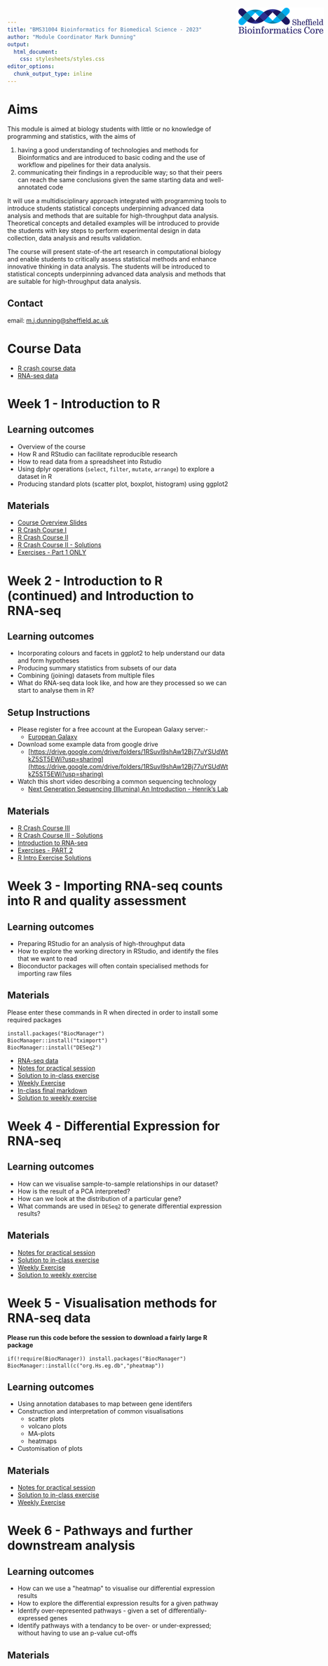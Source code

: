 ```yaml
---
title: "BMS31004 Bioinformatics for Biomedical Science - 2023"
author: "Module Coordinator Mark Dunning"
output: 
  html_document: 
    css: stylesheets/styles.css
editor_options: 
  chunk_output_type: inline
---
```


<img src="images/logo-sm.png" style="position:absolute;top:40px;right:10px;" width="200" />

# Aims

This module is aimed at biology students with little or no knowledge of programming and statistics, with the aims of


1. having a good understanding of technologies and methods for Bioinformatics and are introduced to basic coding and the use of workflow and pipelines for their data analysis.
2. communicating their findings in a reproducible way; so that their peers can reach the same conclusions given the same starting data and well-annotated code

It will use a multidisciplinary approach integrated with programming tools to introduce students statistical concepts underpinning advanced data analysis and methods that are
suitable for high-throughput data analysis. Theoretical concepts and detailed examples will be introduced to provide the students with key steps to perform experimental design in data collection, data analysis and results validation.

The course will present state-of-the art research in computational biology and enable students to critically assess statistical methods and enhance innovative thinking in data
analysis. The students will be introduced to statistical concepts underpinning advanced data
analysis and methods that are suitable for high-throughput data analysis.


## Contact

email: [m.j.dunning@sheffield.ac.uk](m.j.dunning@sheffield.ac.uk)

# Course Data

- [R crash course data](r_crash_course.zip)
- [RNA-seq data](https://github.com/sheffield-bioinformatics-core/BMS31004_2023/raw/main/BMS31004.zip)

# Week 1 - Introduction to R

## Learning outcomes

- Overview of the course
- How R and RStudio can facilitate reproducible research
- How to read data from a spreadsheet into Rstudio
- Using dplyr operations (`select`, `filter`, `mutate`, `arrange`) to explore a dataset in R
- Producing standard plots (scatter plot, boxplot, histogram) using ggplot2

## Materials

- [Course Overview Slides](https://docs.google.com/presentation/d/12VIuZvCNJWTnGPl6teevTzw8B4vF7zIQima4ikjWaNw/edit?usp=sharing)
- [R Crash Course I](r_intro_1.nb.html)
- [R Crash Course II](r_intro_2.nb.html)
- [R Crash Course II - Solutions](https://sbc.shef.ac.uk/r-online/part2-solution.nb.html)
- [Exercises - Part 1 ONLY](exercises/r_intro.nb.html)

# Week 2 - Introduction to R (continued) and Introduction to RNA-seq

## Learning outcomes

- Incorporating colours and facets in ggplot2 to help understand our data and form hypotheses
- Producing summary statistics from subsets of our data
- Combining (joining) datasets from multiple files
- What do RNA-seq data look like, and how are they processed so we can start to analyse them in R?

## Setup Instructions

- Please register for a free account at the European Galaxy server:-
  + [European Galaxy](https://usegalaxy.eu/)
- Download some example data from google drive
  + [https://drive.google.com/drive/folders/1RSuvl9shAw12Bj77uYSUdWtkZ5ST5EWi?usp=sharing](https://drive.google.com/drive/folders/1RSuvl9shAw12Bj77uYSUdWtkZ5ST5EWi?usp=sharing)
- Watch this short video describing a common sequencing technology
  + [Next Generation Sequencing (Illumina) An Introduction - Henrik’s Lab](https://www.youtube.com/watch?v=CZeN-IgjYCo)

## Materials

- [R Crash Course III](r_intro_3.nb.html)
- [R Crash Course III - Solutions](https://sbc.shef.ac.uk/r-online/part3-solution.nb.html)
- [Introduction to RNA-seq](rnaseq_intro.nb.html)
- [Exercises - PART 2](exercises/r_intro.nb.html#Part2)
- [R Intro Exercise Solutions](solutions/r_intro.nb.html)


# Week 3 - Importing RNA-seq counts into R and quality assessment

## Learning outcomes

- Preparing RStudio for an analysis of high-throughput data
- How to explore the working directory in RStudio, and identify the files that we want to read
- Bioconductor packages will often contain specialised methods for importing raw files

## Materials

Please enter these commands in R when directed in order to install some required packages
```
install.packages("BiocManager")
BiocManager::install("tximport")
BiocManager::install("DESeq2")
```
- [RNA-seq data](https://github.com/sheffield-bioinformatics-core/BMS31004_2023/raw/main/BMS31004.zip)
- [Notes for practical session](week3.nb.html)
- [Solution to in-class exercise](solutions/week3_in_class.nb.html)
- [Weekly Exercise](exercises/week3.nb.html)
- [In-class final markdown](week3_final_code.Rmd)
- [Solution to weekly exercise](solutions/week3.nb.html)

# Week 4 - Differential Expression for RNA-seq



## Learning outcomes

- How can we visualise sample-to-sample relationships in our dataset?
- How is the result of a PCA interpreted?
- How can we look at the distribution of a particular gene?
- What commands are used in `DESeq2` to generate differential expression results?


## Materials

- [Notes for practical session](week4.nb.html)
- [Solution to in-class exercise](solutions/week4_in_class.nb.html)
- [Weekly Exercise](exercises/week4.nb.html)
- [Solution to weekly exercise](solutions/week4.nb.html)

<!--- Solution to in-class exercises
- Solution to Weekly Exercise
-->

# Week 5 - Visualisation methods for RNA-seq data

**Please run this code before the session to download a fairly large R package**

```
if(!require(BiocManager)) install.packages("BiocManager")
BiocManager::install(c("org.Hs.eg.db","pheatmap"))
```

## Learning outcomes

- Using annotation databases to map between gene identifers
- Construction and interpretation of common visualisations
    + scatter plots
    + volcano plots
    + MA-plots 
    + heatmaps
- Customisation of plots

## Materials


- [Notes for practical session](week5.nb.html)
- [Solution to in-class exercise](solutions/week5_in_class.nb.html)
- [Weekly Exercise](exercises/week5.nb.html)

<!-- Solution to in-class exercises
- Solution to Weekly Exercise
-->

# Week 6 - Pathways and further downstream analysis

## Learning outcomes

- How can we use a "heatmap" to visualise our differential expression results
- How to explore the differential expression results for a given pathway
- Identify over-represented pathways - given a set of differentially-expressed genes
- Identify pathways with a tendancy to be over- or under-expressed; without having to use an p-value cut-offs 


## Materials

<!--
- [Notes for practical session](week6.nb.html)
- Solution to in-class exercises
- [Minimal Analysis Workflow](minimal_workflow.Rmd)
-->
